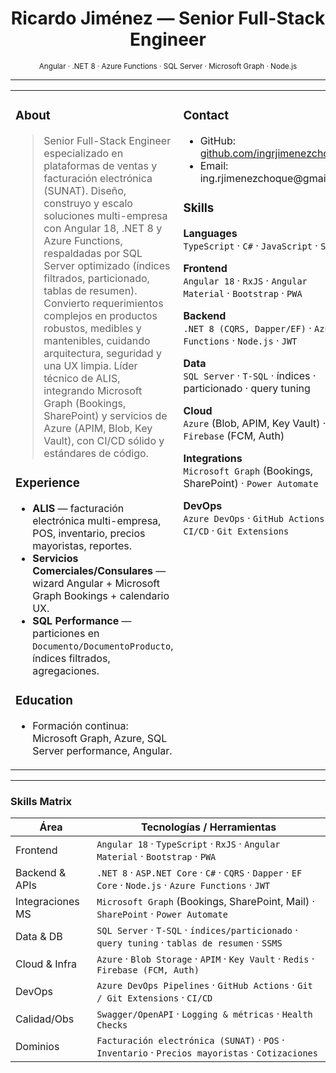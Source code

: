 <h1 align="center">Ricardo Jiménez — Senior Full-Stack Engineer</h1>
<p align="center">
  <sub>Angular · .NET 8 · Azure Functions · SQL Server · Microsoft Graph · Node.js</sub>
</p>

---

<table>
  <tr>
    <td valign="top" width="62%">
      <h3>About</h3>
      <blockquote>
        Senior Full-Stack Engineer especializado en plataformas de ventas y facturación electrónica (SUNAT). Diseño, construyo y escalo soluciones multi-empresa con Angular 18, .NET 8 y Azure Functions, respaldadas por SQL Server optimizado (índices filtrados, particionado, tablas de resumen). Convierto requerimientos complejos en productos robustos, medibles y mantenibles, cuidando arquitectura, seguridad y una UX limpia. Líder técnico de ALIS, integrando Microsoft Graph (Bookings, SharePoint) y servicios de Azure (APIM, Blob, Key Vault), con CI/CD sólido y estándares de código.
      </blockquote>
      <h3>Experience</h3>
      <ul>
        <li><b>ALIS</b> — facturación electrónica multi-empresa, POS, inventario, precios mayoristas, reportes.</li>
        <li><b>Servicios Comerciales/Consulares</b> — wizard Angular + Microsoft Graph Bookings + calendario UX.</li>
        <li><b>SQL Performance</b> — particiones en <code>Documento/DocumentoProducto</code>, índices filtrados, agregaciones.</li>
      </ul>
      <h3>Education</h3>
      <ul>
        <li>Formación continua: Microsoft Graph, Azure, SQL Server performance, Angular.</li>
      </ul>
    </td>
    <td valign="top" width="38%">
      <h3>Contact</h3>
      <ul>
        <li>GitHub: <a href="https://github.com/ingrjimenezchoque">github.com/ingrjimenezchoque</a></li>
        <li>Email: ing.rjimenezchoque@gmail.com</li>
      </ul>
      <h3>Skills</h3>
      <p><b>Languages</b><br/>
      <code>TypeScript</code> · <code>C#</code> · <code>JavaScript</code> · <code>SQL</code></p>
      <p><b>Frontend</b><br/>
      <code>Angular 18</code> · <code>RxJS</code> · <code>Angular Material</code> · <code>Bootstrap</code> · <code>PWA</code></p>
      <p><b>Backend</b><br/>
      <code>.NET 8 (CQRS, Dapper/EF)</code> · <code>Azure Functions</code> · <code>Node.js</code> · <code>JWT</code></p>
      <p><b>Data</b><br/>
      <code>SQL Server</code> · <code>T-SQL</code> · índices · particionado · query tuning</p>
      <p><b>Cloud</b><br/>
      <code>Azure</code> (Blob, APIM, Key Vault) · <code>Firebase</code> (FCM, Auth)</p>
      <p><b>Integrations</b><br/>
      <code>Microsoft Graph</code> (Bookings, SharePoint) · <code>Power Automate</code></p>
      <p><b>DevOps</b><br/>
      <code>Azure DevOps</code> · <code>GitHub Actions</code> · <code>CI/CD</code> · <code>Git Extensions</code></p>
    </td>
  </tr>
</table>

---

### Skills Matrix
| Área | Tecnologías / Herramientas |
|---|---|
| Frontend | `Angular 18` · `TypeScript` · `RxJS` · `Angular Material` · `Bootstrap` · `PWA` |
| Backend & APIs | `.NET 8` · `ASP.NET Core` · `C#` · `CQRS` · `Dapper` · `EF Core` · `Node.js` · `Azure Functions` · `JWT` |
| Integraciones MS | `Microsoft Graph` (Bookings, SharePoint, Mail) · `SharePoint` · `Power Automate` |
| Data & DB | `SQL Server` · `T-SQL` · `índices/particionado` · `query tuning` · `tablas de resumen` · `SSMS` |
| Cloud & Infra | `Azure` · `Blob Storage` · `APIM` · `Key Vault` · `Redis` · `Firebase (FCM, Auth)` |
| DevOps | `Azure DevOps Pipelines` · `GitHub Actions` · `Git / Git Extensions` · `CI/CD` |
| Calidad/Obs | `Swagger/OpenAPI` · `Logging & métricas` · `Health Checks` |
| Dominios | `Facturación electrónica (SUNAT)` · `POS` · `Inventario` · `Precios mayoristas` · `Cotizaciones` |
